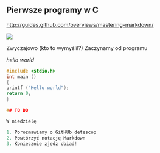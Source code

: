 ## Pierwsze programy w C

http://guides.github.com/overviews/mastering-markdown/

![](http://upload.wikimedia.org/wikipedia/commons/c/c6/Dennis_MacAlistair_Ritchie.jpg)

Zwyczajowo (kto to wymyślił?) Zaczynamy od programu

*hello world*
```c
#include <stdio.h>
int main ()
{
printf ("Hello world");
return 0;
}

## TO DO

W niedzielę

1. Porozmawiamy o GitHUb detescop
2. Powtórzyć notację Markdown
3. Koniecznie zjedz obiad!

